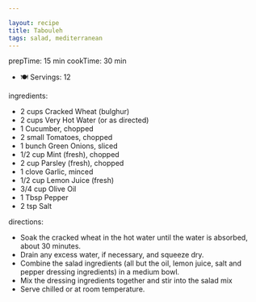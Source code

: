 ```yaml
---

layout: recipe
title: Tabouleh
tags: salad, mediterranean
---
```



prepTime: 15 min
cookTime: 30 min
- 🍽️ Servings: 12

ingredients:
- 2 cups Cracked Wheat (bulghur)
- 2 cups Very Hot Water (or as directed)
- 1 Cucumber, chopped
- 2 small Tomatoes, chopped
- 1 bunch Green Onions, sliced
- 1/2 cup Mint (fresh), chopped
- 2 cup Parsley (fresh), chopped
- 1 clove Garlic, minced
- 1/2 cup Lemon Juice (fresh)
- 3/4 cup Olive Oil
- 1 Tbsp Pepper
- 2 tsp Salt

directions:
- Soak the cracked wheat in the hot water until the water is absorbed, about 30 minutes.
- Drain any excess water, if necessary, and squeeze dry.
- Combine the salad ingredients (all but the oil, lemon juice, salt and pepper dressing ingredients) in a medium bowl.
- Mix the dressing ingredients together and stir into the salad mix
- Serve chilled or at room temperature.
